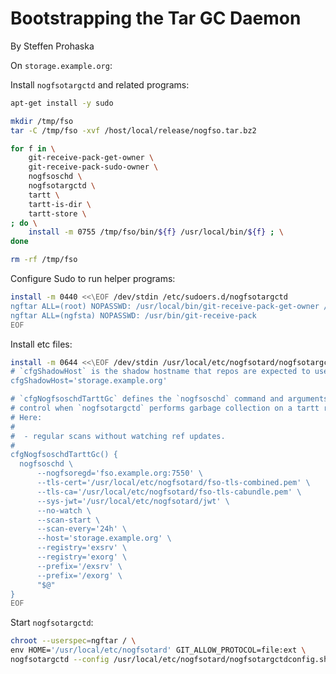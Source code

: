 # Bootstrapping the Tar GC Daemon
By Steffen Prohaska
<!--@@VERSIONINC@@-->

On `storage.example.org`:

Install `nogfsotargctd` and related programs:

```bash
apt-get install -y sudo

mkdir /tmp/fso
tar -C /tmp/fso -xvf /host/local/release/nogfso.tar.bz2

for f in \
    git-receive-pack-get-owner \
    git-receive-pack-sudo-owner \
    nogfsoschd \
    nogfsotargctd \
    tartt \
    tartt-is-dir \
    tartt-store \
; do \
    install -m 0755 /tmp/fso/bin/${f} /usr/local/bin/${f} ; \
done

rm -rf /tmp/fso
```

Configure Sudo to run helper programs:

```bash
install -m 0440 <<\EOF /dev/stdin /etc/sudoers.d/nogfsotargctd
ngftar ALL=(root) NOPASSWD: /usr/local/bin/git-receive-pack-get-owner /*
ngftar ALL=(ngfsta) NOPASSWD: /usr/bin/git-receive-pack
EOF
```

Install etc files:

```bash
install -m 0644 <<\EOF /dev/stdin /usr/local/etc/nogfsotard/nogfsotargctdconfig.sh
# `cfgShadowHost` is the shadow hostname that repos are expected to use.
cfgShadowHost='storage.example.org'

# `cfgNogfsoschdTarttGc` defines the `nogfsoschd` command and arguments that
# control when `nogfsotargctd` performs garbage collection on a tartt repo.
# Here:
#
#  - regular scans without watching ref updates.
#
cfgNogfsoschdTarttGc() {
  nogfsoschd \
      --nogfsoregd='fso.example.org:7550' \
      --tls-cert='/usr/local/etc/nogfsotard/fso-tls-combined.pem' \
      --tls-ca='/usr/local/etc/nogfsotard/fso-tls-cabundle.pem' \
      --sys-jwt='/usr/local/etc/nogfsotard/jwt' \
      --no-watch \
      --scan-start \
      --scan-every='24h' \
      --host='storage.example.org' \
      --registry='exsrv' \
      --registry='exorg' \
      --prefix='/exsrv' \
      --prefix='/exorg' \
      "$@"
}
EOF
```

Start `nogfsotargctd`:

```bash
chroot --userspec=ngftar / \
env HOME='/usr/local/etc/nogfsotard' GIT_ALLOW_PROTOCOL=file:ext \
nogfsotargctd --config /usr/local/etc/nogfsotard/nogfsotargctdconfig.sh
```
